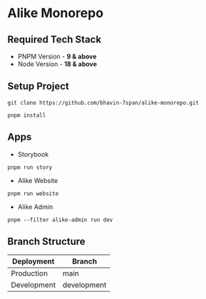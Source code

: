 # Alike Monorepo

## Required Tech Stack

- PNPM Version - **9 & above**
- Node Version - **18 & above**

## Setup Project

`git clone https://github.com/bhavin-7span/alike-monorepo.git`

`pnpm install`

## Apps

- Storybook

`pnpm run story`

<!-- `pnpm --filter story-book run story:dev`-->

- Alike Website

`pnpm run website`

<!-- `pnpm --filter alike-website run dev` -->

- Alike Admin

`pnpm --filter alike-admin run dev`

## Branch Structure

| Deployment  | Branch      |
| ----------- | ----------- |
| Production  | main        |
| Development | development |
